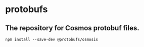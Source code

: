 # protobufs

## The repository for Cosmos protobuf files.

```
npm install --save-dev @protobufs/osmosis
```

